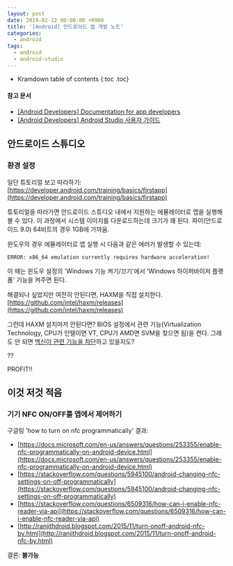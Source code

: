 ```yaml
---
layout: post
date: 2019-02-22 00:00:00 +0900
title: '[Android] 안드로이드 앱 개발 노트'
categories:
  - android
tags:
  - android
  - android-studio
---
```


* Kramdown table of contents
{:toc .toc}

#### 참고 문서

- [\[Android Developers\] Documentation for app developers](https://developer.android.com/docs)
- [\[Android Developers\] Android Studio 사용자 가이드](https://developer.android.com/studio/intro?hl=ko)

## 안드로이드 스튜디오

### 환경 설정

일단 튜토리얼 보고 따라하기: [https://developer.android.com/training/basics/firstapp](https://developer.android.com/training/basics/firstapp)

튜토리얼을 따라가면 안드로이드 스튜디오 내에서 지원하는 에뮬레이터로 앱을 실행해볼 수 있다. 이 과정에서 시스템 이미지를 다운로드하는데 크기가 꽤 된다. 파이(안드로이드 9.0) 64비트의 경우 1GB에 가까움.

윈도우의 경우 에뮬레이터로 앱 실행 시 다음과 같은 에러가 발생할 수 있는데:

```
ERROR: x86_64 emulation currently requires hardware acceleration!
```

이 때는 윈도우 설정의 'Windows 기능 켜기/끄기'에서 'Windows 하이퍼바이저 플랫폼' 기능을 켜주면 된다.

해결되나 싶었지만 여전히 안된다면, HAXM을 직접 설치한다. [https://github.com/intel/haxm/releases](https://github.com/intel/haxm/releases)

그런데 HAXM 설치마저 안된다면? BIOS 설정에서 관련 기능(Virtualization Technology, CPU가 인텔이면 VT, CPU가 AMD면 SVM을 찾으면 됨)을 켠다. 그래도 안 되면 [백신이 관련 기능을 차단](https://stackoverflow.com/questions/21635504/error-during-installing-haxm-vt-x-not-working)하고 있을지도?

??

PROFIT!!

## 이것 저것 적음

### 기기 NFC ON/OFF를 앱에서 제어하기

구글링 'how to turn on nfc programmatically' 결과:

- [https://docs.microsoft.com/en-us/answers/questions/253355/enable-nfc-programmatically-on-android-device.html](https://docs.microsoft.com/en-us/answers/questions/253355/enable-nfc-programmatically-on-android-device.html)
- [https://stackoverflow.com/questions/5945100/android-changing-nfc-settings-on-off-programmatically](https://stackoverflow.com/questions/5945100/android-changing-nfc-settings-on-off-programmatically)
- [https://stackoverflow.com/questions/6509316/how-can-i-enable-nfc-reader-via-api](https://stackoverflow.com/questions/6509316/how-can-i-enable-nfc-reader-via-api)
- [http://ranjithdroid.blogspot.com/2015/11/turn-onoff-android-nfc-by.html](http://ranjithdroid.blogspot.com/2015/11/turn-onoff-android-nfc-by.html)

결론: **불가능**
